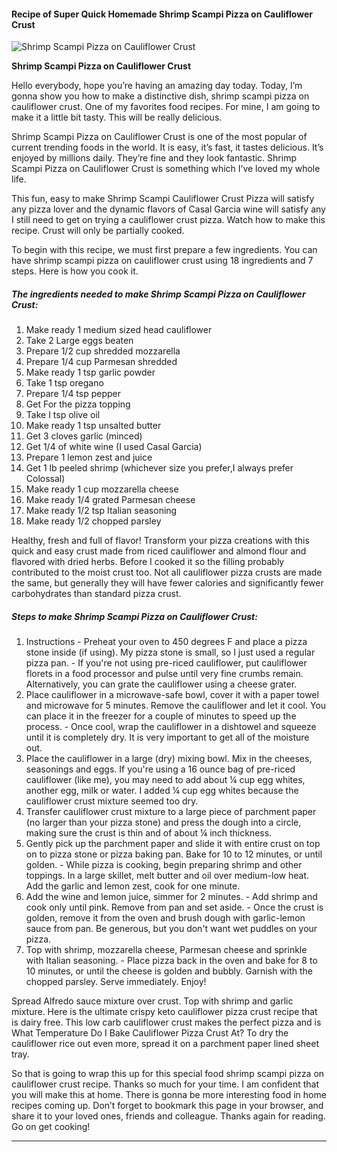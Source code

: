             

#### Recipe of Super Quick Homemade Shrimp Scampi Pizza on Cauliflower Crust

![Shrimp Scampi Pizza on Cauliflower Crust](https://img-global.cpcdn.com/recipes/89ce58a88c8c2ba3/751x532cq70/shrimp-scampi-pizza-on-cauliflower-crust-recipe-main-photo.jpg)

**Shrimp Scampi Pizza on Cauliflower Crust**

Hello everybody, hope you’re having an amazing day today. Today, I’m gonna show you how to make a distinctive dish, shrimp scampi pizza on cauliflower crust. One of my favorites food recipes. For mine, I am going to make it a little bit tasty. This will be really delicious.

Shrimp Scampi Pizza on Cauliflower Crust is one of the most popular of current trending foods in the world. It is easy, it’s fast, it tastes delicious. It’s enjoyed by millions daily. They’re fine and they look fantastic. Shrimp Scampi Pizza on Cauliflower Crust is something which I’ve loved my whole life.

This fun, easy to make Shrimp Scampi Cauliflower Crust Pizza will satisfy any pizza lover and the dynamic flavors of Casal Garcia wine will satisfy any I still need to get on trying a cauliflower crust pizza. Watch how to make this recipe. Crust will only be partially cooked.

To begin with this recipe, we must first prepare a few ingredients. You can have shrimp scampi pizza on cauliflower crust using 18 ingredients and 7 steps. Here is how you cook it.

##### The ingredients needed to make Shrimp Scampi Pizza on Cauliflower Crust:

1.  Make ready 1 medium sized head cauliflower
2.  Take 2 Large eggs beaten
3.  Prepare 1/2 cup shredded mozzarella
4.  Prepare 1/4 cup Parmesan shredded
5.  Make ready 1 tsp garlic powder
6.  Take 1 tsp oregano
7.  Prepare 1/4 tsp pepper
8.  Get For the pizza topping
9.  Take I tsp olive oil
10.  Make ready 1 tsp unsalted butter
11.  Get 3 cloves garlic (minced)
12.  Get 1/4 of white wine (I used Casal Garcia)
13.  Prepare 1 lemon zest and juice
14.  Get 1 lb peeled shrimp (whichever size you prefer,I always prefer Colossal)
15.  Make ready 1 cup mozzarella cheese
16.  Make ready 1/4 grated Parmesan cheese
17.  Make ready 1/2 tsp Italian seasoning
18.  Make ready 1/2 chopped parsley

Healthy, fresh and full of flavor! Transform your pizza creations with this quick and easy crust made from riced cauliflower and almond flour and flavored with dried herbs. Before I cooked it so the filling probably contributed to the moist crust too. Not all cauliflower pizza crusts are made the same, but generally they will have fewer calories and significantly fewer carbohydrates than standard pizza crust.

##### Steps to make Shrimp Scampi Pizza on Cauliflower Crust:

1.  Instructions - Preheat your oven to 450 degrees F and place a pizza stone inside (if using). My pizza stone is small, so I just used a regular pizza pan. - If you're not using pre-riced cauliflower, put cauliflower florets in a food processor and pulse until very fine crumbs remain. Alternatively, you can grate the cauliflower using a cheese grater.
2.  Place cauliflower in a microwave-safe bowl, cover it with a paper towel and microwave for 5 minutes. Remove the cauliflower and let it cool. You can place it in the freezer for a couple of minutes to speed up the process. - Once cool, wrap the cauliflower in a dishtowel and squeeze until it is completely dry. It is very important to get all of the moisture out.
3.  Place the cauliflower in a large (dry) mixing bowl. Mix in the cheeses, seasonings and eggs. If you're using a 16 ounce bag of pre-riced cauliflower (like me), you may need to add about ¼ cup egg whites, another egg, milk or water. I added ¼ cup egg whites because the cauliflower crust mixture seemed too dry.
4.  Transfer cauliflower crust mixture to a large piece of parchment paper (no larger than your pizza stone) and press the dough into a circle, making sure the crust is thin and of about ¼ inch thickness.
5.  Gently pick up the parchment paper and slide it with entire crust on top on to pizza stone or pizza baking pan. Bake for 10 to 12 minutes, or until golden. - While pizza is cooking, begin preparing shrimp and other toppings. In a large skillet, melt butter and oil over medium-low heat. Add the garlic and lemon zest, cook for one minute.
6.  Add the wine and lemon juice, simmer for 2 minutes. - Add shrimp and cook only until pink. Remove from pan and set aside. - Once the crust is golden, remove it from the oven and brush dough with garlic-lemon sauce from pan. Be generous, but you don't want wet puddles on your pizza.
7.  Top with shrimp, mozzarella cheese, Parmesan cheese and sprinkle with Italian seasoning. - Place pizza back in the oven and bake for 8 to 10 minutes, or until the cheese is golden and bubbly. Garnish with the chopped parsley. Serve immediately. Enjoy!

Spread Alfredo sauce mixture over crust. Top with shrimp and garlic mixture. Here is the ultimate crispy keto cauliflower pizza crust recipe that is dairy free. This low carb cauliflower crust makes the perfect pizza and is What Temperature Do I Bake Cauliflower Pizza Crust At? To dry the cauliflower rice out even more, spread it on a parchment paper lined sheet tray.

So that is going to wrap this up for this special food shrimp scampi pizza on cauliflower crust recipe. Thanks so much for your time. I am confident that you will make this at home. There is gonna be more interesting food in home recipes coming up. Don’t forget to bookmark this page in your browser, and share it to your loved ones, friends and colleague. Thanks again for reading. Go on get cooking!

* * *